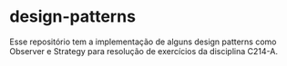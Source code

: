# design-patterns

Esse repositório tem a implementação de alguns design patterns como Observer e Strategy para resolução de exercícios da disciplina C214-A.